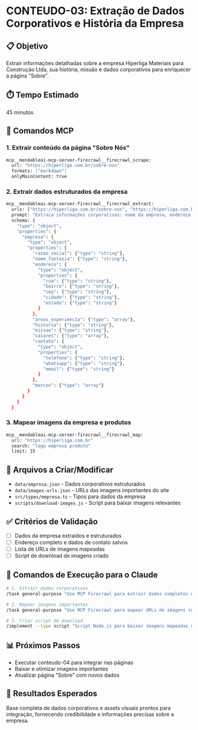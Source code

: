 # CONTEUDO-03: Extração de Dados Corporativos e História da Empresa

## 📋 Objetivo
Extrair informações detalhadas sobre a empresa Hiperliga Materiais para Construção Ltda, sua história, missão e dados corporativos para enriquecer a página "Sobre".

## ⏱️ Tempo Estimado
45 minutos

## 🔧 Comandos MCP

### 1. Extrair conteúdo da página "Sobre Nós"
```bash
mcp__mendableai-mcp-server-firecrawl__firecrawl_scrape:
  url: "https://hiperliga.com.br/sobre-nos"
  formats: ["markdown"]
  onlyMainContent: true
```

### 2. Extrair dados estruturados da empresa
```bash
mcp__mendableai-mcp-server-firecrawl__firecrawl_extract:
  urls: ["https://hiperliga.com.br/sobre-nos", "https://hiperliga.com.br"]
  prompt: "Extraia informações corporativas: nome da empresa, endereço completo, áreas de experiência, história, missão, dados de contato, e qualquer informação sobre fundação ou marcos importantes"
  schema: {
    "type": "object",
    "properties": {
      "empresa": {
        "type": "object",
        "properties": {
          "razao_social": {"type": "string"},
          "nome_fantasia": {"type": "string"},
          "endereco": {
            "type": "object",
            "properties": {
              "rua": {"type": "string"},
              "bairro": {"type": "string"},
              "cep": {"type": "string"},
              "cidade": {"type": "string"},
              "estado": {"type": "string"}
            }
          },
          "areas_experiencia": {"type": "array"},
          "historia": {"type": "string"},
          "missao": {"type": "string"},
          "valores": {"type": "array"},
          "contato": {
            "type": "object",
            "properties": {
              "telefone": {"type": "string"},
              "whatsapp": {"type": "string"},
              "email": {"type": "string"}
            }
          },
          "marcos": {"type": "array"}
        }
      }
    }
  }
```

### 3. Mapear imagens da empresa e produtos
```bash
mcp__mendableai-mcp-server-firecrawl__firecrawl_map:
  url: "https://hiperliga.com.br"
  search: "logo empresa produto"
  limit: 15
```

## 📁 Arquivos a Criar/Modificar
- `data/empresa.json` - Dados corporativos estruturados
- `data/images-urls.json` - URLs das imagens importantes do site
- `src/types/empresa.ts` - Tipos para dados da empresa
- `scripts/download-images.js` - Script para baixar imagens relevantes

## ✅ Critérios de Validação
- [ ] Dados da empresa extraídos e estruturados
- [ ] Endereço completo e dados de contato salvos
- [ ] Lista de URLs de imagens mapeadas
- [ ] Script de download de imagens criado

## 🚀 Comandos de Execução para o Claude

```bash
# 1. Extrair dados corporativos
/task general-purpose "Use MCP Firecrawl para extrair dados completos da empresa do site hiperliga.com.br/sobre-nos. Salve em data/empresa.json"

# 2. Mapear imagens importantes
/task general-purpose "Use MCP Firecrawl para mapear URLs de imagens relevantes do site. Salve lista em data/images-urls.json"

# 3. Criar script de download
/implement --type script "Script Node.js para baixar imagens mapeadas organizando por categoria (logos, produtos, empresa)"
```

## 📊 Próximos Passos
- Executar conteudo-04 para integrar nas páginas
- Baixar e otimizar imagens importantes
- Atualizar página "Sobre" com novos dados

## 🎯 Resultados Esperados
Base completa de dados corporativos e assets visuais prontos para integração, fornecendo credibilidade e informações precisas sobre a empresa.